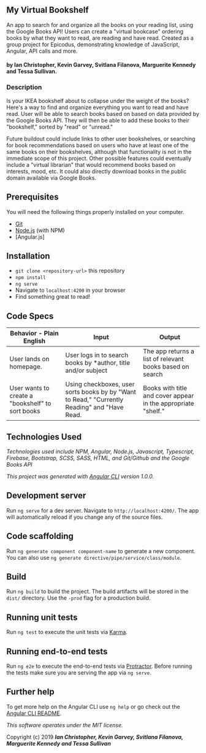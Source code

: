 ## My Virtual Bookshelf

An app to search for and organize all the books on your reading list, using the Google Books API! Users can create a "virtual bookcase" ordering books by what they want to read, are reading and have read. Created as a group project for Epicodus, demonstrating knowledge of JavaScript, Angular, API calls and more.

#### by Ian Christopher, Kevin Garvey, Svitlana Filanova, Marguerite Kennedy and Tessa Sullivan.

### Description

Is your IKEA bookshelf about to collapse under the weight of the books? Here's a way to find and organize everything you want to read and have read. User will be able to search books based on  based on data provided by the Google Books API. They will then be able to add these books to their "bookshelf," sorted by "read" or "unread."

Future buildout could include links to other user bookshelves, or searching for book recommendations based on users who have at least one of the same books on their bookshelves, although that functionality is not in the immediate scope of this project. Other possible features could eventually include a "virtual librarian" that would recommend books based on interests, mood, etc. It could also directly download books in the public domain available via Google Books.

## Prerequisites

You will need the following things properly installed on your computer.

* [Git](https://git-scm.com/)
* [Node.js](https://nodejs.org/) (with NPM)
* [Angular.js]

## Installation

* `git clone <repository-url>` this repository
* `npm install`
* `ng serve`
* Navigate to `localhost:4200` in your browser
* Find something great to read!

## Code Specs

|Behavior - Plain English|Input|Output|
|---|---|---|
|User lands on homepage.|User logs in to search books by *author, title and/or subject| The app returns a list of relevant books based on search |
|User wants to create a "bookshelf" to sort books|Using checkboxes, user sorts books by by "Want to Read," "Currently Reading" and "Have Read.| Books with title and cover appear in the appropriate "shelf."|

## Technologies Used

_Technologies used include NPM, Angular, Node.js, Javascript, Typescript, Firebase, Bootstrap, SCSS, SASS, HTML, and Git/Github and the Google Books API_

_This project was generated with [Angular CLI](https://github.com/angular/angular-cli) version 1.0.0._

## Development server

Run `ng serve` for a dev server. Navigate to `http://localhost:4200/`. The app will automatically reload if you change any of the source files.

## Code scaffolding

Run `ng generate component component-name` to generate a new component. You can also use `ng generate directive/pipe/service/class/module`.

## Build

Run `ng build` to build the project. The build artifacts will be stored in the `dist/` directory. Use the `-prod` flag for a production build.

## Running unit tests

Run `ng test` to execute the unit tests via [Karma](https://karma-runner.github.io).

## Running end-to-end tests

Run `ng e2e` to execute the end-to-end tests via [Protractor](http://www.protractortest.org/).
Before running the tests make sure you are serving the app via `ng serve`.

## Further help

To get more help on the Angular CLI use `ng help` or go check out the [Angular CLI README](https://github.com/angular/angular-cli/blob/master/README.md).

*This software operates under the MIT license.*

Copyright (c) 2019 **_Ian Christopher, Kevin Garvey, Svitlana Filanova, Marguerite Kennedy and Tessa Sullivan_**
